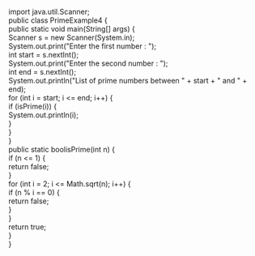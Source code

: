 import java.util.Scanner;  
public class PrimeExample4 {  
   public static void main(String[] args) {  
       Scanner s = new Scanner(System.in);  
       System.out.print("Enter the first number : ");  
       int start = s.nextInt();  
       System.out.print("Enter the second number : ");  
       int end = s.nextInt();  
       System.out.println("List of prime numbers between " + start + " and " + end);  
       for (int i = start; i <= end; i++) {  
           if (isPrime(i)) {  
               System.out.println(i);  
           }  
       }  
   }  
   public static boolisPrime(int n) {  
       if (n <= 1) {  
           return false;  
       }  
       for (int i = 2; i <= Math.sqrt(n); i++) {  
           if (n % i == 0) {  
               return false;  
           }  
       }  
       return true;  
   }  
}  
